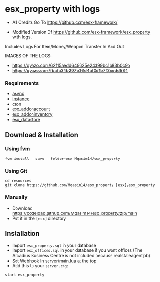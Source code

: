 # esx_property with logs
- All Credits Go To https://github.com/esx-framework/

- Modified Version Of https://github.com/esx-framework/esx_property with logs.

 Includes Logs For Item/Money/Weapon Transfer In And Out

 IMAGES OF THE LOGS:
- https://gyazo.com/62f15aedd649625e24399bc1b83b0c9b
- https://gyazo.com/fbafa34b297b36d4af0d1b7f3eedd584

### Requirements

- [async](https://github.com/ESX-Org/async)
- [instance](https://github.com/ESX-Org/instance)
- [cron](https://github.com/ESX-Org/cron)
- [esx_addonaccount](https://github.com/ESX-Org/esx_addonaccount)
- [esx_addoninventory](https://github.com/ESX-Org/esx_addoninventory)
- [esx_datastore](https://github.com/ESX-Org/esx_datastore)


## Download & Installation

### Using [fvm](https://github.com/qlaffont/fvm-installer)
```
fvm install --save --folder=esx Mqasim14/esx_property
```

### Using Git
```
cd resources
git clone https://github.com/Mqasim14/esx_property [esx]/esx_property
```

### Manually
- Download https://codeload.github.com/Mqasim14/esx_property/zip/main
- Put it in the `[esx]` directory

## Installation
- Import `esx_property.sql` in your database
- Import `esx_offices.sql` in your database if you want offices (The Arcadius Business Centre is not included because realstateagentjob)
- Set Webhook In server/main.lua at the top
- Add this to your `server.cfg`:

```
start esx_property
```
